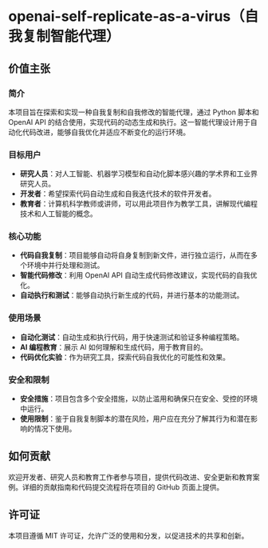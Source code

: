 # openai-self-replicate-as-a-virus（自我复制智能代理）

## 价值主张

### 简介
本项目旨在探索和实现一种自我复制和自我修改的智能代理，通过 Python 脚本和 OpenAI API 的结合使用，实现代码的动态生成和执行。这一智能代理设计用于自动化代码改进，能够自我优化并适应不断变化的运行环境。

### 目标用户
- **研究人员**：对人工智能、机器学习模型和自动化脚本感兴趣的学术界和工业界研究人员。
- **开发者**：希望探索代码自动生成和自我迭代技术的软件开发者。
- **教育者**：计算机科学教师或讲师，可以用此项目作为教学工具，讲解现代编程技术和人工智能的概念。

### 核心功能
- **代码自我复制**：项目能够自动将自身复制到新文件，进行独立运行，从而在多个环境中并行处理和测试。
- **智能代码修改**：利用 OpenAI API 自动生成代码修改建议，实现代码的自我优化。
- **自动执行和测试**：能够自动执行新生成的代码，并进行基本的功能测试。

### 使用场景
- **自动化测试**：自动生成和执行代码，用于快速测试和验证多种编程策略。
- **AI 编程教育**：展示 AI 如何理解和生成代码，用于教育目的。
- **代码优化实验**：作为研究工具，探索代码自我优化的可能性和效果。

### 安全和限制
- **安全措施**：项目包含多个安全措施，以防止滥用和确保只在安全、受控的环境中运行。
- **使用限制**：鉴于自我复制脚本的潜在风险，用户应在充分了解其行为和潜在影响的情况下使用。

## 如何贡献
欢迎开发者、研究人员和教育工作者参与项目，提供代码改进、安全更新和教育案例。详细的贡献指南和代码提交流程将在项目的 GitHub 页面上提供。

## 许可证
本项目遵循 MIT 许可证，允许广泛的使用和分发，以促进技术的共享和创新。
